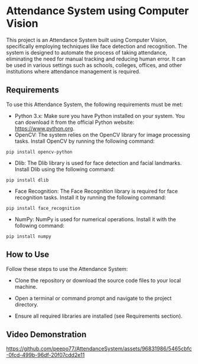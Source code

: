 # Attendance System using Computer Vision 

This project is an Attendance System built using Computer Vision, specifically employing techniques like face detection and recognition. The system is designed to automate the process of taking attendance, eliminating the need for manual tracking and reducing human error. It can be used in various settings such as schools, colleges, offices, and other institutions where attendance management is required.

## Requirements
To use this Attendance System, the following requirements must be met:

* Python 3.x: Make sure you have Python installed on your system. You can download it from the official Python website: https://www.python.org.
* OpenCV: The system relies on the OpenCV library for image processing tasks. Install OpenCV by running the following command:
```
pip install opencv-python
```

* Dlib: The Dlib library is used for face detection and facial landmarks. Install Dlib using the following command:

```
pip install dlib
```
* Face Recognition: The Face Recognition library is required for face recognition tasks. Install it by running the following command:

```
pip install face_recognition
```

* NumPy: NumPy is used for numerical operations. Install it with the following command:

```
pip install numpy
```

## How to Use
Follow these steps to use the Attendance System:

* Clone the repository or download the source code files to your local machine.

* Open a terminal or command prompt and navigate to the project directory.

* Ensure all required libraries are installed (see Requirements section).

## Video Demonstration

https://github.com/peepo77/AttendanceSystem/assets/96831986/5465cbfc-0fcd-499b-96df-20f07cdd2e11



